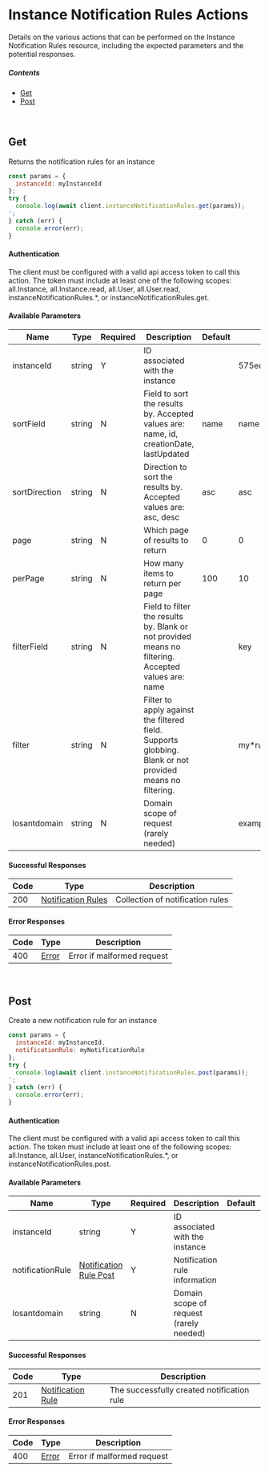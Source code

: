 # Instance Notification Rules Actions

Details on the various actions that can be performed on the
Instance Notification Rules resource, including the expected
parameters and the potential responses.

##### Contents

*   [Get](#get)
*   [Post](#post)

<br/>

## Get

Returns the notification rules for an instance

```javascript
const params = {
  instanceId: myInstanceId
};
try {
  console.log(await client.instanceNotificationRules.get(params));
';
} catch (err) {
  console.error(err);
}
```

#### Authentication
The client must be configured with a valid api access token to call this
action. The token must include at least one of the following scopes:
all.Instance, all.Instance.read, all.User, all.User.read, instanceNotificationRules.*, or instanceNotificationRules.get.

#### Available Parameters

| Name | Type | Required | Description | Default | Example |
| ---- | ---- | -------- | ----------- | ------- | ------- |
| instanceId | string | Y | ID associated with the instance |  | 575ec7417ae143cd83dc4a96 |
| sortField | string | N | Field to sort the results by. Accepted values are: name, id, creationDate, lastUpdated | name | name |
| sortDirection | string | N | Direction to sort the results by. Accepted values are: asc, desc | asc | asc |
| page | string | N | Which page of results to return | 0 | 0 |
| perPage | string | N | How many items to return per page | 100 | 10 |
| filterField | string | N | Field to filter the results by. Blank or not provided means no filtering. Accepted values are: name |  | key |
| filter | string | N | Filter to apply against the filtered field. Supports globbing. Blank or not provided means no filtering. |  | my*rule |
| losantdomain | string | N | Domain scope of request (rarely needed) |  | example.com |

#### Successful Responses

| Code | Type | Description |
| ---- | ---- | ----------- |
| 200 | [Notification Rules](../lib/schemas/notificationRules.json) | Collection of notification rules |

#### Error Responses

| Code | Type | Description |
| ---- | ---- | ----------- |
| 400 | [Error](../lib/schemas/error.json) | Error if malformed request |

<br/>

## Post

Create a new notification rule for an instance

```javascript
const params = {
  instanceId: myInstanceId,
  notificationRule: myNotificationRule
};
try {
  console.log(await client.instanceNotificationRules.post(params));
';
} catch (err) {
  console.error(err);
}
```

#### Authentication
The client must be configured with a valid api access token to call this
action. The token must include at least one of the following scopes:
all.Instance, all.User, instanceNotificationRules.*, or instanceNotificationRules.post.

#### Available Parameters

| Name | Type | Required | Description | Default | Example |
| ---- | ---- | -------- | ----------- | ------- | ------- |
| instanceId | string | Y | ID associated with the instance |  | 575ec7417ae143cd83dc4a96 |
| notificationRule | [Notification Rule Post](../lib/schemas/notificationRulePost.json) | Y | Notification rule information |  | [Notification Rule Post Example](_schemas.md#notification-rule-post-example) |
| losantdomain | string | N | Domain scope of request (rarely needed) |  | example.com |

#### Successful Responses

| Code | Type | Description |
| ---- | ---- | ----------- |
| 201 | [Notification Rule](../lib/schemas/notificationRule.json) | The successfully created notification rule |

#### Error Responses

| Code | Type | Description |
| ---- | ---- | ----------- |
| 400 | [Error](../lib/schemas/error.json) | Error if malformed request |
